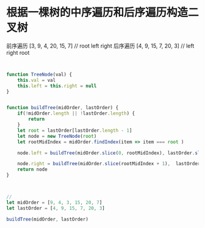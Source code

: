 # 根据一棵树的中序遍历和后序遍历构造二叉树

前序遍历 [3, 9, 4, 20, 15, 7]  // root left right
后序遍历 [4, 9, 15, 7, 20, 3]  // left right root



```js


function TreeNode(val) {
    this.val = val
    this.left = this.right = null
}


function buildTree(midOrder, lastOrder) {
    if(!midOrder.length || !lastOrder.length) {
        return 
    }
    let root = lastOrder[lastOrder.length - 1]
    let node = new TreeNode(root)
    let rootMidIndex = midOrder.findIndex(item => item === root )

    node.left = buildTree(midOrder.slice(0, rootMidIndex), lastOrder.slice(0, rootMidIndex))

    node.right = buildTree(midOrder.slice(rootMidIndex + 1),  lastOrder.slice(rootMidIndex, lastOrder.length - 1))
    return node
}



//
let midOrder = [9, 4, 3, 15, 20, 7]
let lastOrder = [4, 9, 15, 7, 20, 3]

buildTree(midOrder, lastOrder)

```